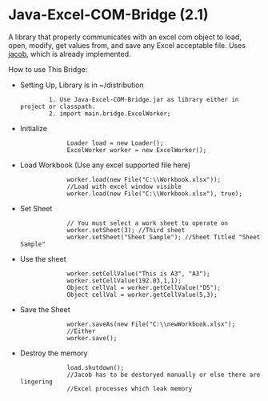 Java-Excel-COM-Bridge (2.1)
=====================


A library that properly communicates with an excel com object to load, open, modify, get values from, and save any Excel acceptable file. Uses [jacob], which is already implemented.


 How to use This Bridge:

 - Setting Up, Library is in ~/distribution

               1. Use Java-Excel-COM-Bridge.jar as library either in project or classpath. 
               2. import main.bridge.ExcelWorker;

 - Initialize
                    

                    Loader load = new Loader();
                    ExcelWorker worker = new ExcelWorker();
                    
 - Load Workbook (Use any excel supported file here)

                    worker.load(new File("C:\\Workbook.xlsx"));
                    //Load with excel window visible 
                    worker.load(new File("C:\\Workbook.xlsx"), true);
                    
 - Set Sheet     

                    // You must select a work sheet to operate on
                    worker.setSheet(3); //Third sheet
                    worker.setSheet("Sheet Sample"); //Sheet Titled "Sheet Sample"
 - Use the sheet

                    worker.setCellValue("This is A3", "A3");
                    worker.setCellValue(192.03,1,1);
                    Object cellVal = worker.getCellValue("D5");
                    Object cellVal = worker.getCellValue(5,3);
                    
 - Save the Sheet

                    worker.saveAs(new File("C:\\newWorkbook.xlsx");
                    //Either
                    worker.save();
                    
 - Destroy the memory

                    load.shutdown();
                    //Jacob has to be destoryed manually or else there are lingering
                    //Excel processes which leak memory


[jacob]:http://danadler.com/jacob/
